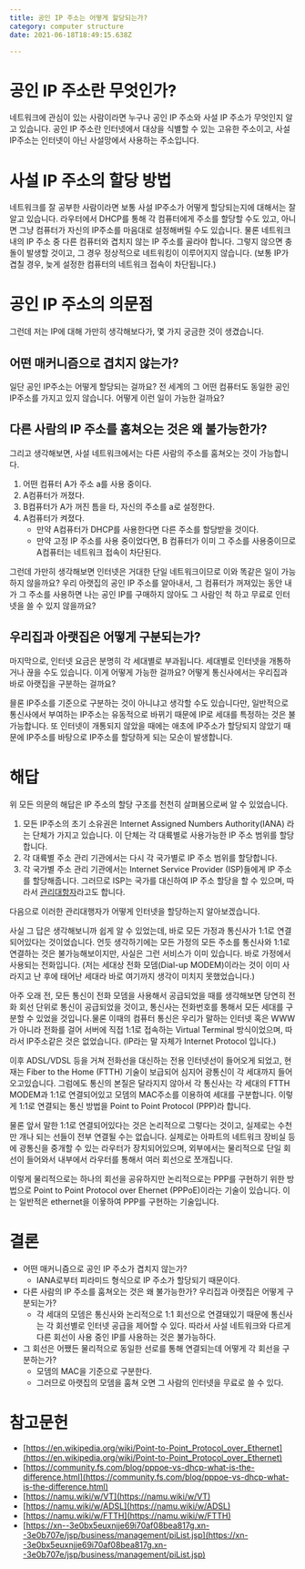 ```yaml
---
title: 공인 IP 주소는 어떻게 할당되는가?
category: computer structure
date: 2021-06-18T18:49:15.638Z

---
```


#  공인 IP 주소란 무엇인가?

네트워크에 관심이 있는 사람이라면 누구나 공인 IP 주소와 사설 IP 주소가 무엇인지 알고 있습니다. 공인 IP 주소란 인터넷에서 대상을 식별할 수 있는 고유한 주소이고, 사설 IP주소는 인터넷이 아닌 사설망에서 사용하는 주소입니다.

# 사설 IP 주소의 할당 방법

네트워크를 잘 공부한 사람이라면 보통 사설 IP주소가 어떻게 할당되는지에 대해서는 잘 알고 있습니다. 라우터에서 DHCP를 통해 각 컴퓨터에게 주소를 할당할 수도 있고, 아니면 그냥 컴퓨터가 자신의 IP주소를 마음대로 설정해버릴 수도 있습니다. 물론 네트워크 내의 IP 주소 중 다른 컴퓨터와 겹치지 않는 IP 주소를 골라야 합니다. 그렇지 않으면 충돌이 발생할 것이고, 그 경우 정상적으로 네트워킹이 이루어지지 않습니다. (보통 IP가 겹칠 경우, 늦게 설정한 컴퓨터의 네트워크 접속이 차단됩니다.) 

# 공인 IP 주소의 의문점

그런데 저는 IP에 대해 가만히 생각해보다가, 몇 가지 궁금한 것이 생겼습니다.

## 어떤 매커니즘으로 겹치지 않는가?

일단 공인 IP주소는 어떻게 할당되는 걸까요? 전 세계의 그 어떤 컴퓨터도 동일한 공인 IP주소를 가지고 있지 않습니다. 어떻게 이런 일이 가능한 걸까요?

## 다른 사람의 IP 주소를 훔쳐오는 것은 왜 불가능한가?

그리고 생각해보면, 사설 네트워크에서는 다른 사람의 주소를 훔쳐오는 것이 가능합니다.

1. 어떤 컴퓨터 A가 주소 a를 사용 중이다.
2. A컴퓨터가 꺼졌다.
3. B컴퓨터가 A가 꺼진 틈을 타, 자신의 주소를 a로 설정한다.
4. A컴퓨터가 켜졌다.
   - 만약 A컴퓨터가 DHCP를 사용한다면 다른 주소를 할당받을 것이다.
   - 만약 고정 IP 주소를 사용 중이었다면, B 컴퓨터가 이미 그 주소를 사용중이므로 A컴퓨터는 네트워크 접속이 차단된다.

그런데 가만히 생각해보면 인터넷은 거대한 단일 네트워크이므로 이와 똑같은 일이 가능하지 않을까요? 우리 아랫집의 공인 IP 주소를 알아내서, 그 컴퓨터가 꺼져있는 동안 내가 그 주소를 사용하면 나는 공인 IP를 구매하지 않아도 그 사람인 척 하고 무료로 인터넷을 쓸 수 있지 않을까요?

## 우리집과 아랫집은 어떻게 구분되는가?

마지막으로, 인터넷 요금은 분명히 각 세대별로 부과됩니다. 세대별로 인터넷을 개통하거나 끊을 수도 있습니다. 이게 어떻게 가능한 걸까요? 어떻게 통신사에서는 우리집과 바로 아랫집을 구분하는 걸까요?

믈론 IP주소를 기준으로 구분하는 것이 아니냐고 생각할 수도 있습니다만, 일반적으로 통신사에서 부여하는 IP주소는 유동적으로 바뀌기 때문에 IP로 세대를 특정하는 것은 불가능합니다. 또 인터넷이 개통되지 않았을 때에는 애초에 IP주소가 할당되지 않았기 때문에 IP주소를 바탕으로 IP주소를 할당하게 되는 모순이 발생합니다.

# 해답

위 모든 의문의 해답은 IP 주소의 할당 구조를 천천히 살펴봄으로써 알 수 있었습니다.

1. 모든 IP주소의 초기 소유권은 Internet Assigned Numbers Authority(IANA) 라는 단체가 가지고 있습니다. 이 단체는 각 대륙별로 사용가능한 IP 주소 범위를 할당합니다.
2. 각 대륙별 주소 관리 기관에서는 다시 각 국가별로 IP 주소 범위를 할당합니다.
3. 각 국가별 주소 관리 기관에서는 Internet Service Provider (ISP)들에게 IP 주소를 할당해줍니다. 그러므로 ISP는 국가를 대신하여 IP 주소 할당을 할 수 있으며, 따라서 [관리대항자](https://xn--3e0bx5euxnjje69i70af08bea817g.xn--3e0b707e/jsp/business/management/isCurrent.jsp)라고도 합니다.

다음으로 이러한 관리대행자가 어떻게 인터넷을 할당하는지 알아보겠습니다.

사실 그 답은 생각해보니까 쉽게 알 수 있었는데, 바로 모든 가정과 통신사가 1:1로 연결되어있다는 것이었습니다. 언듯 생각하기에는 모든 가정의 모든 주소를 통신사와 1:1로 연결하는 것은 불가능해보이지만, 사실은 그런 서비스가 이미 있습니다. 바로 가정에서 사용되는 전화입니다. (저는 세대상 전화 모뎀(Dial-up MODEM)이라는 것이 이미 사라지고 난 후에 태어난 세대라 바로 여기까지 생각이 미치지 못했었습니다.)

아주 오래 전, 모든 통신이 전화 모뎀을 사용해서 공급되었을 때를 생각해보면 당연히 전화 회선 단위로 통신이 공급되었을 것이고, 통신사는 전화번호를 통해서 모든 세대를 구분할 수 있었을 것입니다.물론 이때의 컴퓨터 통신은 우리가 말하는 인터넷 혹은 WWW가 아니라 전화를 걸어 서버에 직접 1:1로 접속하는 Virtual Terminal 방식이었으며, 따라서 IP주소같은 것은 없었습니다. (IP라는 말 자체가 Internet Protocol 입니다.)

이후 ADSL/VDSL 등을 거쳐 전화선을 대신하는 전용 인터넷선이 들어오게 되었고, 현재는 Fiber to the Home (FTTH) 기술이 보급되어 심지어 광통신이 각 세대까지 들어오고있습니다. 그럼에도 통신의 본질은 달라지지 않아서 각 통신사는 각 세대의 FTTH MODEM과 1:1로 연결되어있고 모뎀의 MAC주소를 이용하여 세대를 구분합니다. 이렇게 1:1로 연결되는 통신 방법을 Point to Point Protocol (PPP)라 합니다.

물론 앞서 말한 1:1로 연결되어있다는 것은 논리적으로 그렇다는 것이고, 실제로는 수천만 개나 되는 선들이 전부 연결될 수는 없습니다. 실제로는 아파트의 네트워크 장비실 등에 광통신을 중개할 수 있는 라우터가 장치되어있으며, 외부에서는 물리적으로 단일 회선이 들어와서 내부에서 라우터를 통해서 여러 회선으로 쪼개집니다.

이렇게 물리적으로는 하나의 회선을 공유하지만 논리적으로는 PPP를 구현하기 위한 방법으로 Point to Point Protocol over Ehernet (PPPoE)이라는 기술이 있습니다. 이는 일반적은 ethernet을 이욯하여 PPP를  구현하는 기술입니다.

# 결론

- 어떤 매커니즘으로 공인 IP 주소가 겹치지 않는가?
  - IANA로부터 피라미드 형식으로 IP 주소가 할당되기 때문이다.
- 다른 사람의 IP 주소를 훔쳐오는 것은 왜 불가능한가? 우리집과 아랫집은 어떻게 구분되는가?
  - 각 세대의 모뎀은 통신사와 논리적으로 1:1 회선으로 연결돼있기 때문에 통신사는 각 회선별로 인터넷 공급을 제어할 수 있다. 따라서 사설 네트워크와 다르게 다른 회선이 사용 중인 IP를 사용하는 것은 불가능하다.
- 그 회선은 어쨌든 물리적으로 동일한 선로를 통해 연결되는데 어떻게 각 회선을 구분하는가?
  - 모뎀의 MAC을 기준으로 구분한다.
  - 그러므로 아랫집의 모뎀을 훔쳐 오면 그 사람의 인터넷을 무료로 쓸 수 있다.

# 참고문헌

- [https://en.wikipedia.org/wiki/Point-to-Point_Protocol_over_Ethernet](https://en.wikipedia.org/wiki/Point-to-Point_Protocol_over_Ethernet)
- [https://community.fs.com/blog/pppoe-vs-dhcp-what-is-the-difference.html](https://community.fs.com/blog/pppoe-vs-dhcp-what-is-the-difference.html)
- [https://namu.wiki/w/VT](https://namu.wiki/w/VT)
- [https://namu.wiki/w/ADSL](https://namu.wiki/w/ADSL)
- [https://namu.wiki/w/FTTH](https://namu.wiki/w/FTTH)
- [https://xn--3e0bx5euxnjje69i70af08bea817g.xn--3e0b707e/jsp/business/management/piList.jsp](https://xn--3e0bx5euxnjje69i70af08bea817g.xn--3e0b707e/jsp/business/management/piList.jsp)
